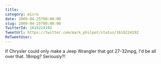 ```yaml
---
title: 
category: micro
date: 2009-04-25T00:00:00
slug: 2009-04-25T00:00:00
TwitterId: 1616224192
TweetUrl: https://twitter.com/mark_philpot/status/1616224192
ReTweetUser: 
---
```


If Chrysler could only make a Jeep Wrangler that got 27-32mpg, I'd be all over that.  18mpg?  Seriously?!